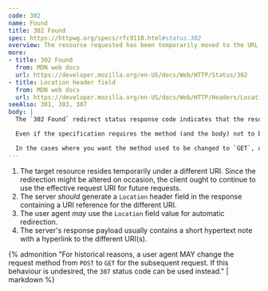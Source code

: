 ```yaml
---
code: 302
name: Found
title: 302 Found
spec: https://httpwg.org/specs/rfc9110.html#status.302
overview: The resource requested has been temporarily moved to the URL given by the `Location` header.
more:
- title: 302 Found
  from: MDN web docs
  url: https://developer.mozilla.org/en-US/docs/Web/HTTP/Status/302
- title: Location header field
  from: MDN web docs
  url: https://developer.mozilla.org/en-US/docs/Web/HTTP/Headers/Location
seeAlso: 301, 303, 307
body: |
  The `302 Found` redirect status response code indicates that the resource requested has been temporarily moved to the URL given by the `Location` header. A browser redirects to this page but search engines don't update their links to the resource (in 'SEO-speak', it is said that the 'link-juice' is not sent to the new URL).

  Even if the specification requires the method (and the body) not to be altered when the redirection is performed, not all user-agents conform here - you can still find this type of bugged software out there. It is therefore recommended to set the `302` code only as a response for `GET` or `HEAD` methods and to use `307 Temporary Redirect` instead, as the method change is explicitly prohibited in that case.

  In the cases where you want the method used to be changed to `GET`, use `303 See Other` instead. This is useful when you want to give a response to a `PUT` method that is not the uploaded resource but a confirmation message such as: 'you successfully uploaded XYZ'.
---
```


1. The target resource resides temporarily under a different URI. Since the redirection might be altered on occasion, the client ought to continue to use the effective request URI for future requests.
1. The server _should_ generate a `Location` header field in the response containing a URI reference for the different URI.
1. The user agent _may_ use the `Location` field value for automatic redirection.
1. The server's response payload usually contains a short hypertext note with a hyperlink to the different URI(s).

{% admonition "For historical reasons, a user agent MAY change the request method from `POST` to `GET` for the subsequent request. If this behaviour is undesired, the `307` status code can be used instead." | markdown %}
